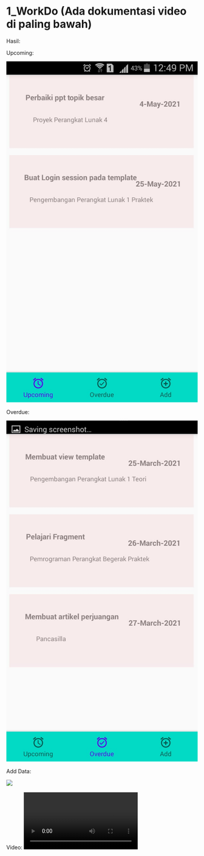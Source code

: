 # 1_WorkDo (Ada dokumentasi video di paling bawah)

Hasil:


Upcoming:

![](Dokumentasi/Upcoming.jpeg)


Overdue:


![](Dokumentasi/Overdue.jpeg)


Add Data:


![](Dokumentasi/Addjpeg)


Video:
![Demo](https://user-images.githubusercontent.com/73786777/115982562-5b5f1e00-a5c6-11eb-9ae3-e42ff4b51b62.mp4)



